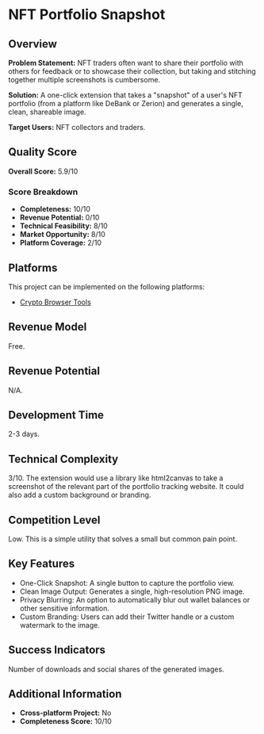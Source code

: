 # NFT Portfolio Snapshot

## Overview
**Problem Statement:** NFT traders often want to share their portfolio with others for feedback or to showcase their collection, but taking and stitching together multiple screenshots is cumbersome.

**Solution:** A one-click extension that takes a "snapshot" of a user's NFT portfolio (from a platform like DeBank or Zerion) and generates a single, clean, shareable image.

**Target Users:** NFT collectors and traders.

## Quality Score
**Overall Score:** 5.9/10

### Score Breakdown
- **Completeness:** 10/10
- **Revenue Potential:** 0/10
- **Technical Feasibility:** 8/10
- **Market Opportunity:** 8/10
- **Platform Coverage:** 2/10

## Platforms
This project can be implemented on the following platforms:
- [Crypto Browser Tools](./platforms/crypto-browser-tools/)

## Revenue Model
Free.

## Revenue Potential
N/A.

## Development Time
2-3 days.

## Technical Complexity
3/10. The extension would use a library like html2canvas to take a screenshot of the relevant part of the portfolio tracking website. It could also add a custom background or branding.

## Competition Level
Low. This is a simple utility that solves a small but common pain point.

## Key Features
- One-Click Snapshot: A single button to capture the portfolio view.
- Clean Image Output: Generates a single, high-resolution PNG image.
- Privacy Blurring: An option to automatically blur out wallet balances or other sensitive information.
- Custom Branding: Users can add their Twitter handle or a custom watermark to the image.

## Success Indicators
Number of downloads and social shares of the generated images.

## Additional Information
- **Cross-platform Project:** No
- **Completeness Score:** 10/10
